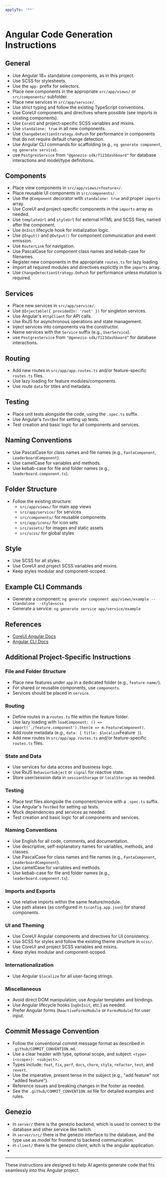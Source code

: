 ```yaml
---
applyTo: '**'
---
```


# Angular Code Generation Instructions

## General
- Use Angular 18+ standalone components, as in this project.
- Use SCSS for stylesheets.
- Use the `app-` prefix for selectors.
- Place new components in the appropriate `src/app/views/` or `src/components/` subfolder.
- Place new services in `src/app/service/`.
- Use strict typing and follow the existing TypeScript conventions.
- Use CoreUI components and directives where possible (see imports in existing components).
- Use `CoreUI` and project-specific SCSS variables and mixins.
- Use `standalone: true` in all new components.
- Use `ChangeDetectionStrategy.OnPush` for performance in components that do not require default change detection.
- Use Angular CLI commands for scaffolding (e.g., `ng generate component`, `ng generate service`).
- use `PostgresService` from `"@genezio-sdk/f123dashboard"` for database interactions and model/type definitions.

## Components
- Place view components in `src/app/views/<feature>/`.
- Place reusable UI components in `src/components/`.
- Use the `@Component` decorator with `standalone: true` and proper `imports` array.
- Use CoreUI and project-specific components in the `imports` array as needed.
- Use `templateUrl` and `styleUrl` for external HTML and SCSS files, named after the component.
- Use `OnInit` lifecycle hook for initialization logic.
- Use `@Input()` and `@Output()` for component communication and event emission.
- Use `RouterLink` for navigation.
- Use PascalCase for component class names and kebab-case for filenames.
- Register new components in the appropriate `routes.ts` for lazy loading.
- Import all required modules and directives explicitly in the `imports` array.
- Use `ChangeDetectionStrategy.OnPush` for performance unless mutation is required.

## Services
- Place new services in `src/app/service/`.
- Use `@Injectable({ providedIn: 'root' })` for singleton services.
- Use Angular's `HttpClient` for API calls.
- Use RxJS for asynchronous operations and state management.
- Inject services into components via the constructor.
- Name services with the `Service` suffix (e.g., `UserService`).
- use `PostgresService` from `"@genezio-sdk/f123dashboard"` for database interactions.

## Routing
- Add new routes in `src/app/app.routes.ts` and/or feature-specific `routes.ts` files.
- Use lazy loading for feature modules/components.
- Use route `data` for titles and metadata.

## Testing
- Place unit tests alongside the code, using the `.spec.ts` suffix.
- Use Angular's `TestBed` for setting up tests.
- Test creation and basic logic for all components and services.

## Naming Conventions
- Use PascalCase for class names and file names (e.g., `FantaComponent`, `LeaderboardComponent`).
- Use camelCase for variables and methods.
- Use kebab-case for file and folder names (e.g., `leaderboard.component.ts`).

## Folder Structure
- Follow the existing structure:
  - `src/app/views/` for main app views
  - `src/app/service/` for services
  - `src/components/` for reusable components
  - `src/app/icons/` for icon sets
  - `src/assets/` for images and static assets
  - `src/scss/` for global styles

## Style
- Use SCSS for all styles.
- Use CoreUI and project SCSS variables and mixins.
- Keep styles modular and component-scoped.

## Example CLI Commands
- Generate a component: `ng generate component app/views/example --standalone --style=scss`
- Generate a service: `ng generate service app/service/example`

## References
- [CoreUI Angular Docs](https://coreui.io/angular/docs/)
- [Angular CLI Docs](https://angular.io/cli)

## Additional Project-Specific Instructions

### File and Folder Structure
- Place new features under `app` in a dedicated folder (e.g., `feature-name/`).
- For shared or reusable components, use `components`.
- Services should be placed in `service`.

### Routing
- Define routes in a `routes.ts` file within the feature folder.
- Use lazy loading with `loadComponent: () => import('./feature.component').then(m => m.FeatureComponent)`.
- Add route metadata (e.g., `data: { title: $localize`Feature` }`).
- Add new routes in `src/app/app.routes.ts` and/or feature-specific `routes.ts` files.

### State and Data
- Use services for data access and business logic.
- Use RxJS `BehaviorSubject` or `signal` for reactive state.
- Store user/session data in `sessionStorage` or `localStorage` as needed.

### Testing
- Place test files alongside the component/service with a `.spec.ts` suffix.
- Use Angular's `TestBed` for setting up tests.
- Mock dependencies and services as needed.
- Test creation and basic logic for all components and services.

### Naming Conventions
- Use English for all code, comments, and documentation.
- Use descriptive, self-explanatory names for variables, methods, and classes.
- Use PascalCase for class names and file names (e.g., `FantaComponent`, `LeaderboardComponent`).
- Use camelCase for variables and methods.
- Use kebab-case for file and folder names (e.g., `leaderboard.component.ts`).

### Imports and Exports
- Use relative imports within the same feature/module.
- Use path aliases (as configured in `tsconfig.app.json`) for shared components.

### UI and Theming
- Use CoreUI Angular components and directives for UI consistency.
- Use SCSS for styles and follow the existing theme structure in `scss/`.
- Use CoreUI and project SCSS variables and mixins.
- Keep styles modular and component-scoped.


### Internationalization
- Use Angular `$localize` for all user-facing strings.

### Miscellaneous
- Avoid direct DOM manipulation; use Angular templates and bindings.
- Use Angular lifecycle hooks (`ngOnInit`, etc.) as needed.
- Prefer Angular forms (`ReactiveFormsModule` or `FormsModule`) for user input.

## Commit Message Convention
- Follow the conventional commit message format as described in `.github/COMMIT_CONVENTION.md`.
- Use a clear header with type, optional scope, and subject: `<type>(<scope>): <subject>`.
- Types include: `feat`, `fix`, `perf`, `docs`, `chore`, `style`, `refactor`, `test`, and `revert`.
- Use the imperative, present tense in the subject (e.g., "add feature" not "added feature").
- Reference issues and breaking changes in the footer as needed.
- See the `.github/COMMIT_CONVENTION.md` file for detailed examples and rules.

## Genezio 
- in `server/` there is the genezio backend, which is used to connect to the database and other service like twitch.
- in `server/src/` there is the genezio interface to the database, and the type use as model for frontend to backend communication.
- in `client/` there is the genezio client, witch is the angular application.
- 
---

These instructions are designed to help AI agents generate code that fits seamlessly into this Angular project.
